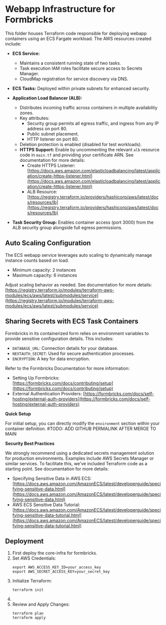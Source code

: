 # Webapp Infrastructure for Formbricks

This folder houses Terraform code responsible for deploying webapp containers using an ECS Fargate workload. The AWS resources created include:

* **ECS Service:**
    * Maintains a consistent running state of two tasks.
    * Task execution IAM roles facilitate secure access to Secrets Manager.
    * CloudMap registration for service discovery via DNS.

* **ECS Tasks:** Deployed within private subnets for enhanced security.

* **Application Load Balancer (ALB):**
    * Distributes incoming traffic across containers in multiple availability zones.
    * Key attributes:
        * Security group permits all egress traffic, and ingress from any IP address on port 80.
        * Public subnet placement.
        * HTTP listener on port 80.
    * Deletion protection is enabled (disabled for test workloads).
    * **HTTPS Support:** Enable by uncommenting the relevant  `alb` resource code in `main.tf` and providing your certificate ARN. See documentation for more details:
        - Create HTTPS Listener: [https://docs.aws.amazon.com/elasticloadbalancing/latest/application/create-https-listener.html](https://docs.aws.amazon.com/elasticloadbalancing/latest/application/create-https-listener.html)
        - ALB Resource: [https://registry.terraform.io/providers/hashicorp/aws/latest/docs/resources/lb](https://registry.terraform.io/providers/hashicorp/aws/latest/docs/resources/lb)

* **Task Security Group:** Enables container access (port 3000) from the ALB security group alongside full egress permissions.

## Auto Scaling Configuration

The ECS webapp service leverages auto scaling to dynamically manage instance counts based on load. 
* Minimum capacity: 2 instances
* Maximum capacity: 6 instances

Adjust scaling behavior as needed.  See documentation for more details: [https://registry.terraform.io/modules/terraform-aws-modules/ecs/aws/latest/submodules/service](https://registry.terraform.io/modules/terraform-aws-modules/ecs/aws/latest/submodules/service)

## Sharing Secrets with ECS Task Containers

Formbricks in its containerized form relies on environment variables to provide sensitive configuration details. This includes:

* `DATABASE_URL`: Connection details for your database.
* `NEXTAUTH_SECRET`:  Used for secure authentication processes.
* `ENCRYPTION`: A key for data encryption.

Refer to the Formbricks Documentation for more information:

* Setting Up Formbricks: [https://formbricks.com/docs/contributing/setup](https://formbricks.com/docs/contributing/setup)
* External Authentication Providers: [https://formbricks.com/docs/self-hosting/external-auth-providers](https://formbricks.com/docs/self-hosting/external-auth-providers)

**Quick Setup**

For initial setup, you can directly modify the `environment` section within your container definition. #TODO: ADD GITHUB PERMALINK AFTER MERGE TO MAIN

**Security Best Practices**

We strongly recommend using a dedicated secrets management solution for production environments. Examples include AWS Secrets Manager or similar services. To facilitate this, we've included Terraform code as a starting point. See documentation for more details:
- Specifying Sensitive Data in AWS ECS: [https://docs.aws.amazon.com/AmazonECS/latest/developerguide/specifying-sensitive-data.html](https://docs.aws.amazon.com/AmazonECS/latest/developerguide/specifying-sensitive-data.html)
- AWS ECS Sensitive Data Tutorial: [https://docs.aws.amazon.com/AmazonECS/latest/developerguide/specifying-sensitive-data-tutorial.html](https://docs.aws.amazon.com/AmazonECS/latest/developerguide/specifying-sensitive-data-tutorial.html) 


## Deployment

1. First deploy the core-infra for formbricks.
2. Set AWS Credentials:
   ```shell
   export AWS_ACCESS_KEY_ID=your_access_key
   export AWS_SECRET_ACCESS_KEY=your_secret_key
   ```
3. Initialize Terraform:
	```shell
	terraform init
	```
4.
5. Review and Apply Changes:
	```shell
	terraform plan
	terraform apply
	```

